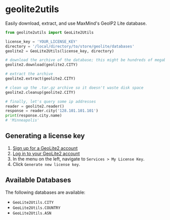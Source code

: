 # geolite2utils

Easily download, extract, and use MaxMind's GeoIP2 Lite database.

```python
from geolite2utils import GeoLite2Utils

license_key = 'YOUR_LICENSE_KEY'
directory = '/local/directory/to/store/geolite/databases'
geolite2 = GeoLite2Utils(license_key, directory)

# download the archive of the database; this might be hundreds of megabytes depending on the db
geolite2.download(geolite2.CITY)

# extract the archive
geolite2.extract(geolite2.CITY)

# clean up the .tar.gz archive so it doesn't waste disk space
geolite2.cleanup(geolite2.CITY) 

# finally, let's query some ip addresses
reader = geolite2.reader()
response = reader.city('128.101.101.101')
print(response.city.name)
# 'Minneapolis'
```

## Generating a license key

1. [Sign up for a GeoLite2 account](https://www.maxmind.com/en/geolite2/signup)
2. [Log in to your GeoLite2 account](https://www.maxmind.com/en/account/login)
3. In the menu on the left, navigate to `Services > My License Key`.
4. Click `Generate new license key`.


## Available Databases

The following databases are available:

- `GeoLite2Utils.CITY`
- `GeoLite2Utils.COUNTRY`
- `GeoLite2Utils.ASN`

